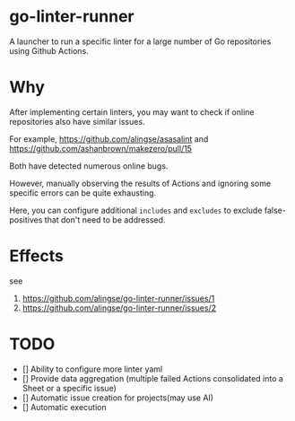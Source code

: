# go-linter-runner

A launcher to run a specific linter for a large number of Go repositories using Github Actions.

# Why

After implementing certain linters, you may want to check if online repositories also have similar issues.

For example, https://github.com/alingse/asasalint and https://github.com/ashanbrown/makezero/pull/15

Both have detected numerous online bugs.

However, manually observing the results of Actions and ignoring some specific errors can be quite exhausting.

Here, you can configure additional `includes` and `excludes` to exclude false-positives that don't need to be addressed.

# Effects

see
1. https://github.com/alingse/go-linter-runner/issues/1
2. https://github.com/alingse/go-linter-runner/issues/2


# TODO

- [] Ability to configure more linter yaml
- [] Provide data aggregation (multiple failed Actions consolidated into a Sheet or a specific issue)
- [] Automatic issue creation for projects(may use AI)
- [] Automatic execution
